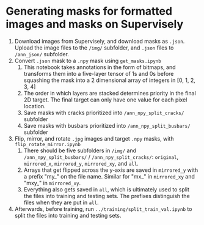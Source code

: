 # Generating masks for formatted images and masks on Supervisely

1. Download images from Supervisely, and download masks as `.json`. Upload the image files to the `/img/` subfolder, and `.json` files to `/ann_json/` subfolder.
2. Convert `.json` mask to a `.npy` mask using `get_masks.ipynb`
   1. This notebook takes annotations in the form of bitmaps, and transforms them into a five-layer tensor of 1s and 0s before squashing the mask into a 2 dimensional array of integers in [0, 1, 2, 3, 4]
   2. The order in which layers are stacked determines priority in the final 2D target. The final target can only have one value for each pixel location.
   3. Save masks with cracks prioritized into `/ann_npy_split_cracks/` subfolder
   4. Save masks with busbars prioritized into `/ann_npy_split_busbars/` subfolder
3. Flip, mirror, and rotate `.jpg` images and target `.npy` masks, with `flip_rotate_mirror.ipynb`
   1. There should be five subfolders in `/img/` and `/ann_npy_split_busbars/` / `/ann_npy_split_cracks/`: `original`, `mirrored_x`, `mirrored_y`, `mirrored_xy`, and `all`. 
   2. Arrays that get flipped across the y-axis are saved in `mirrored_y` with a prefix "my_" on the file name. Similar for "mx_" in `mirrored_xy` and "mxy_" in `mirrored_xy`. 
   3. Everything also gets saved in `all`, which is ultimately used to split the files into training and testing sets. The prefixes distinguish the files when they are put in `all`.
4. Afterwards, before training, run `../training/split_train_val.ipynb` to split the files into training and testing sets.